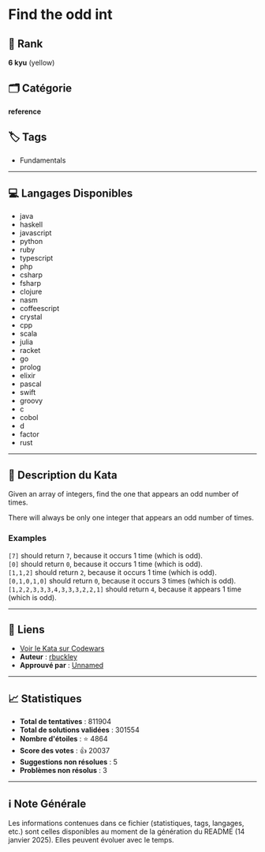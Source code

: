 # Find the odd int

## 🏅 Rank
**6 kyu** (yellow)

## 🗂️ Catégorie
**reference**

## 🏷️ Tags
- Fundamentals

---

## 💻 Langages Disponibles
- java
- haskell
- javascript
- python
- ruby
- typescript
- php
- csharp
- fsharp
- clojure
- nasm
- coffeescript
- crystal
- cpp
- scala
- julia
- racket
- go
- prolog
- elixir
- pascal
- swift
- groovy
- c
- cobol
- d
- factor
- rust

---

## 📜 Description du Kata

Given an array of integers, find the one that appears an odd number of times.

There will always be only one integer that appears an odd number of times.


### Examples

`[7]` should return `7`, because it occurs 1 time (which is odd).  
`[0]` should return `0`, because it occurs 1 time (which is odd).  
`[1,1,2]` should return `2`, because it occurs 1 time (which is odd).  
`[0,1,0,1,0]` should return `0`, because it occurs 3 times (which is odd).  
`[1,2,2,3,3,3,4,3,3,3,2,2,1]` should return `4`, because it appears 1 time (which is odd).


---

## 🔗 Liens
- [Voir le Kata sur Codewars](https://www.codewars.com/kata/54da5a58ea159efa38000836)
- **Auteur** : [rbuckley](https://www.codewars.com/users/rbuckley)
- **Approuvé par** : [Unnamed](https://www.codewars.com/users/Unnamed)

---

## 📈 Statistiques
- **Total de tentatives** : 811904
- **Total de solutions validées** : 301554
- **Nombre d'étoiles** : ⭐ 4864
- **Score des votes** : 👍 20037
- **Suggestions non résolues** : 5
- **Problèmes non résolus** : 3

---

## ℹ️ Note Générale
Les informations contenues dans ce fichier (statistiques, tags, langages, etc.) sont celles disponibles au moment de la génération du README (14 janvier 2025). Elles peuvent évoluer avec le temps.
